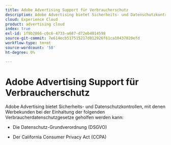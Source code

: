 ```yaml
---
title: Adobe Advertising Support für Verbraucherschutz
description: Adobe Advertising bietet Sicherheits- und Datenschutzkontrollen, mit denen Werbekunden bei der Einhaltung von Verbraucherdatenschutzgesetzen geholfen werden kann.
cloud: Experience Cloud
product: advertising cloud
index: true
exl-id: 1f9b2866-c0c6-4733-a687-d72eb4014598
source-git-commit: 7e614ecb517515217d812926f61ca10437820efd
workflow-type: tm+mt
source-wordcount: '58'
ht-degree: 0%

---
```


# Adobe Advertising Support für Verbraucherschutz

Adobe Advertising bietet Sicherheits- und Datenschutzkontrollen, mit denen Werbekunden bei der Einhaltung der folgenden Verbraucherdatenschutzgesetze geholfen werden kann:

* Die Datenschutz-Grundverordnung (DSGVO)

* Der California Consumer Privacy Act (CCPA)
